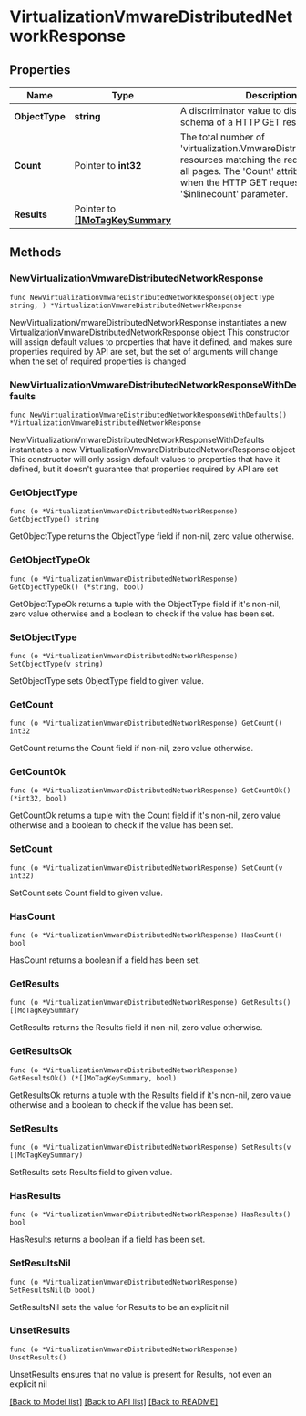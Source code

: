 # VirtualizationVmwareDistributedNetworkResponse

## Properties

Name | Type | Description | Notes
------------ | ------------- | ------------- | -------------
**ObjectType** | **string** | A discriminator value to disambiguate the schema of a HTTP GET response body. | 
**Count** | Pointer to **int32** | The total number of &#39;virtualization.VmwareDistributedNetwork&#39; resources matching the request, accross all pages. The &#39;Count&#39; attribute is included when the HTTP GET request includes the &#39;$inlinecount&#39; parameter. | [optional] 
**Results** | Pointer to [**[]MoTagKeySummary**](MoTagKeySummary.md) |  | [optional] 

## Methods

### NewVirtualizationVmwareDistributedNetworkResponse

`func NewVirtualizationVmwareDistributedNetworkResponse(objectType string, ) *VirtualizationVmwareDistributedNetworkResponse`

NewVirtualizationVmwareDistributedNetworkResponse instantiates a new VirtualizationVmwareDistributedNetworkResponse object
This constructor will assign default values to properties that have it defined,
and makes sure properties required by API are set, but the set of arguments
will change when the set of required properties is changed

### NewVirtualizationVmwareDistributedNetworkResponseWithDefaults

`func NewVirtualizationVmwareDistributedNetworkResponseWithDefaults() *VirtualizationVmwareDistributedNetworkResponse`

NewVirtualizationVmwareDistributedNetworkResponseWithDefaults instantiates a new VirtualizationVmwareDistributedNetworkResponse object
This constructor will only assign default values to properties that have it defined,
but it doesn't guarantee that properties required by API are set

### GetObjectType

`func (o *VirtualizationVmwareDistributedNetworkResponse) GetObjectType() string`

GetObjectType returns the ObjectType field if non-nil, zero value otherwise.

### GetObjectTypeOk

`func (o *VirtualizationVmwareDistributedNetworkResponse) GetObjectTypeOk() (*string, bool)`

GetObjectTypeOk returns a tuple with the ObjectType field if it's non-nil, zero value otherwise
and a boolean to check if the value has been set.

### SetObjectType

`func (o *VirtualizationVmwareDistributedNetworkResponse) SetObjectType(v string)`

SetObjectType sets ObjectType field to given value.


### GetCount

`func (o *VirtualizationVmwareDistributedNetworkResponse) GetCount() int32`

GetCount returns the Count field if non-nil, zero value otherwise.

### GetCountOk

`func (o *VirtualizationVmwareDistributedNetworkResponse) GetCountOk() (*int32, bool)`

GetCountOk returns a tuple with the Count field if it's non-nil, zero value otherwise
and a boolean to check if the value has been set.

### SetCount

`func (o *VirtualizationVmwareDistributedNetworkResponse) SetCount(v int32)`

SetCount sets Count field to given value.

### HasCount

`func (o *VirtualizationVmwareDistributedNetworkResponse) HasCount() bool`

HasCount returns a boolean if a field has been set.

### GetResults

`func (o *VirtualizationVmwareDistributedNetworkResponse) GetResults() []MoTagKeySummary`

GetResults returns the Results field if non-nil, zero value otherwise.

### GetResultsOk

`func (o *VirtualizationVmwareDistributedNetworkResponse) GetResultsOk() (*[]MoTagKeySummary, bool)`

GetResultsOk returns a tuple with the Results field if it's non-nil, zero value otherwise
and a boolean to check if the value has been set.

### SetResults

`func (o *VirtualizationVmwareDistributedNetworkResponse) SetResults(v []MoTagKeySummary)`

SetResults sets Results field to given value.

### HasResults

`func (o *VirtualizationVmwareDistributedNetworkResponse) HasResults() bool`

HasResults returns a boolean if a field has been set.

### SetResultsNil

`func (o *VirtualizationVmwareDistributedNetworkResponse) SetResultsNil(b bool)`

 SetResultsNil sets the value for Results to be an explicit nil

### UnsetResults
`func (o *VirtualizationVmwareDistributedNetworkResponse) UnsetResults()`

UnsetResults ensures that no value is present for Results, not even an explicit nil

[[Back to Model list]](../README.md#documentation-for-models) [[Back to API list]](../README.md#documentation-for-api-endpoints) [[Back to README]](../README.md)


